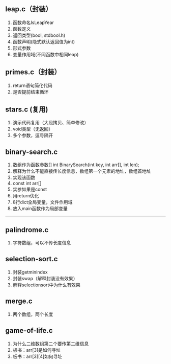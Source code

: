 ## leap.c（封装）
1. 函数命名IsLeapYear
2. 函数定义
3. 返回类型(bool, stdbool.h)
4. 函数声明(隐式默认返回值为int) 
5. 形式参数
6. 变量作用域(不同函数中相同leap)

## primes.c（封装）
1. return语句简化代码
2. 是否提前结束循环

## stars.c (复用)
1. 演示代码复用（大段拷贝、简单修改）
2. void类型（无返回）
3. 多个参数，逗号隔开

## binary-search.c
1. 数组作为函数参数[] int BinarySearch(int key, int arr[], int len);
2. 解释为什么不能直接传长度信息，数组第一个元素的地址，数组首地址
3. 实现该函数
4. const int arr[]
5. 实参如果是const
6. 用return优化
7. 8行dict全局变量，文件作用域
8. 放入main函数作为局部变量

---

## palindrome.c
1. 字符数组，可以不传长度信息


## selection-sort.c
1. 封装getminindex
2. 封装swap（解释封装没有效果）
3. 解释selectionsort中为什么有效果

## merge.c
1. 两个数组，两个长度

## game-of-life.c
1. 为什么二维数组第二个要传第二维信息
2. 板书：arr[3]是如何寻址
3. 板书：arr[3][4]如何寻址